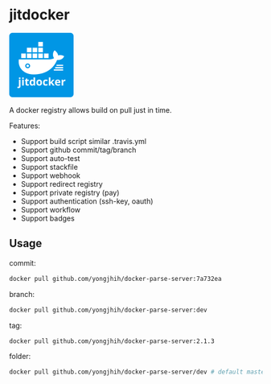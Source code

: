 # jitdocker

![](art/jitdocker.png)

A docker registry allows build on pull just in time.

Features:

* Support build script similar .travis.yml
* Support github commit/tag/branch
* Support auto-test
* Support stackfile
* Support webhook
* Support redirect registry
* Support private registry (pay)
* Support authentication (ssh-key, oauth)
* Support workflow
* Support badges

## Usage

commit:

```sh
docker pull github.com/yongjhih/docker-parse-server:7a732ea
```

branch:

```sh
docker pull github.com/yongjhih/docker-parse-server:dev
```

tag:

```sh
docker pull github.com/yongjhih/docker-parse-server:2.1.3
```

folder:

```sh
docker pull github.com/yongjhih/docker-parse-server/dev # default master branch
```

